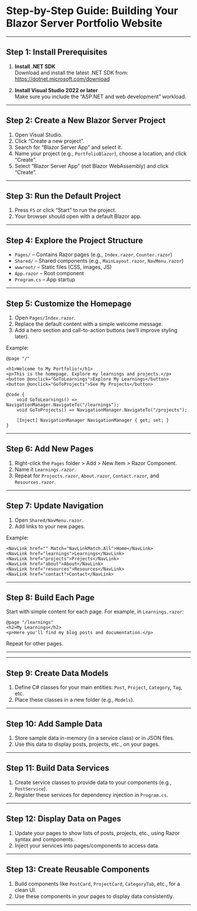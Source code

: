 # Step-by-Step Guide: Building Your Blazor Server Portfolio Website

---

## Step 1: Install Prerequisites

1. **Install .NET SDK**  
   Download and install the latest .NET SDK from:  
   https://dotnet.microsoft.com/download

2. **Install Visual Studio 2022 or later**  
   Make sure you include the “ASP.NET and web development” workload.

---

## Step 2: Create a New Blazor Server Project

1. Open Visual Studio.
2. Click “Create a new project”.
3. Search for “Blazor Server App” and select it.
4. Name your project (e.g., `PortfolioBlazor`), choose a location, and click “Create”.
5. Select “Blazor Server App” (not Blazor WebAssembly) and click “Create”.

---

## Step 3: Run the Default Project

1. Press `F5` or click “Start” to run the project.
2. Your browser should open with a default Blazor app.

---

## Step 4: Explore the Project Structure

- `Pages/` – Contains Razor pages (e.g., `Index.razor`, `Counter.razor`)
- `Shared/` – Shared components (e.g., `MainLayout.razor`, `NavMenu.razor`)
- `wwwroot/` – Static files (CSS, images, JS)
- `App.razor` – Root component
- `Program.cs` – App startup

---

## Step 5: Customize the Homepage

1. Open `Pages/Index.razor`.
2. Replace the default content with a simple welcome message.
3. Add a hero section and call-to-action buttons (we’ll improve styling later).

Example:
```razor
@page "/"

<h1>Welcome to My Portfolio!</h1>
<p>This is the homepage. Explore my learnings and projects.</p>
<button @onclick="GoToLearnings">Explore My Learnings</button>
<button @onclick="GoToProjects">See My Projects</button>

@code {
    void GoToLearnings() => NavigationManager.NavigateTo("/learnings");
    void GoToProjects() => NavigationManager.NavigateTo("/projects");

    [Inject] NavigationManager NavigationManager { get; set; }
}
```

---

## Step 6: Add New Pages

1. Right-click the `Pages` folder > Add > New Item > Razor Component.
2. Name it `Learnings.razor`.
3. Repeat for `Projects.razor`, `About.razor`, `Contact.razor`, and `Resources.razor`.

---

## Step 7: Update Navigation

1. Open `Shared/NavMenu.razor`.
2. Add links to your new pages.

Example:
```razor
<NavLink href="" Match="NavLinkMatch.All">Home</NavLink>
<NavLink href="learnings">Learnings</NavLink>
<NavLink href="projects">Projects</NavLink>
<NavLink href="about">About</NavLink>
<NavLink href="resources">Resources</NavLink>
<NavLink href="contact">Contact</NavLink>
```

---

## Step 8: Build Each Page

Start with simple content for each page. For example, in `Learnings.razor`:
```razor
@page "/learnings"
<h2>My Learnings</h2>
<p>Here you'll find my blog posts and documentation.</p>
```
Repeat for other pages.

---


---


## Step 9: Create Data Models

1. Define C# classes for your main entities: `Post`, `Project`, `Category`, `Tag`, etc.
2. Place these classes in a new folder (e.g., `Models`).

---


## Step 10: Add Sample Data

1. Store sample data in-memory (in a service class) or in JSON files.
2. Use this data to display posts, projects, etc., on your pages.

---


## Step 11: Build Data Services

1. Create service classes to provide data to your components (e.g., `PostService`).
2. Register these services for dependency injection in `Program.cs`.

---


## Step 12: Display Data on Pages

1. Update your pages to show lists of posts, projects, etc., using Razor syntax and components.
2. Inject your services into pages/components to access data.

---


## Step 13: Create Reusable Components

1. Build components like `PostCard`, `ProjectCard`, `CategoryTab`, etc., for a clean UI.
2. Use these components in your pages to display data consistently.

---

